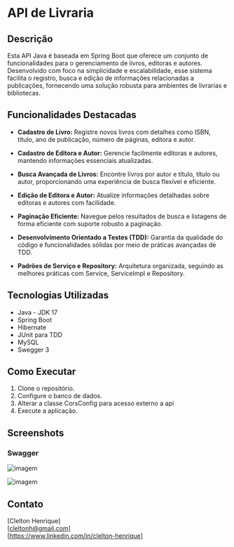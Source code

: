 # API de Livraria

## Descrição

Esta API Java é baseada em Spring Boot que oferece um conjunto de funcionalidades para o gerenciamento de livros, editoras e autores. Desenvolvido com foco na simplicidade e escalabilidade, esse sistema facilita o registro, busca e edição de informações relacionadas a publicações, fornecendo uma solução robusta para ambientes de livrarias e bibliotecas.

## Funcionalidades Destacadas

- **Cadastro de Livro:** Registre novos livros com detalhes como ISBN, título, ano de publicação, número de páginas, editora e autor.

- **Cadastro de Editora e Autor:** Gerencie facilmente editoras e autores, mantendo informações essenciais atualizadas.

- **Busca Avançada de Livros:** Encontre livros por autor e título, título ou autor, proporcionando uma experiência de busca flexível e eficiente.

- **Edição de Editora e Autor:** Atualize informações detalhadas sobre editoras e autores com facilidade.

- **Paginação Eficiente:** Navegue pelos resultados de busca e listagens de forma eficiente com suporte robusto a paginação.

- **Desenvolvimento Orientado a Testes (TDD):** Garantia da qualidade do código e funcionalidades sólidas por meio de práticas avançadas de TDD.

- **Padrões de Serviço e Repository:** Arquitetura organizada, seguindo as melhores práticas com Service, ServiceImpl e Repository.

## Tecnologias Utilizadas

- Java - JDK 17
- Spring Boot
- Hibernate
- JUnit para TDD
- MySQL
- Swegger 3

## Como Executar

1. Clone o repositório.
2. Configure o banco de dados.
3. Alterar a classe CorsConfig para acesso externo a api
4. Execute a aplicação.

## Screenshots

### Swagger

![imagem](https://github.com/CleltonCode/Gerenciameto-de-livraria/assets/160769903/a71d62b6-0982-4310-8f56-d608dfcae3b5)

![imagem](https://github.com/CleltonCode/Gerenciameto-de-livraria/assets/160769903/7ea92b17-6d40-4362-b782-5172560f862a)


## Contato

[Clelton Henrique]  
[cleltonh@gmail.com]  
[https://www.linkedin.com/in/clelton-henrique]
